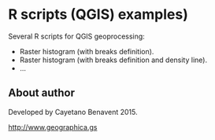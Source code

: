# R scripts (QGIS) examples)
Several R scripts for QGIS geoprocessing:
- Raster histogram (with breaks definition).
- Raster histogram (with breaks definition and density line).
- ...

## About author
Developed by Cayetano Benavent 2015.

http://www.geographica.gs
